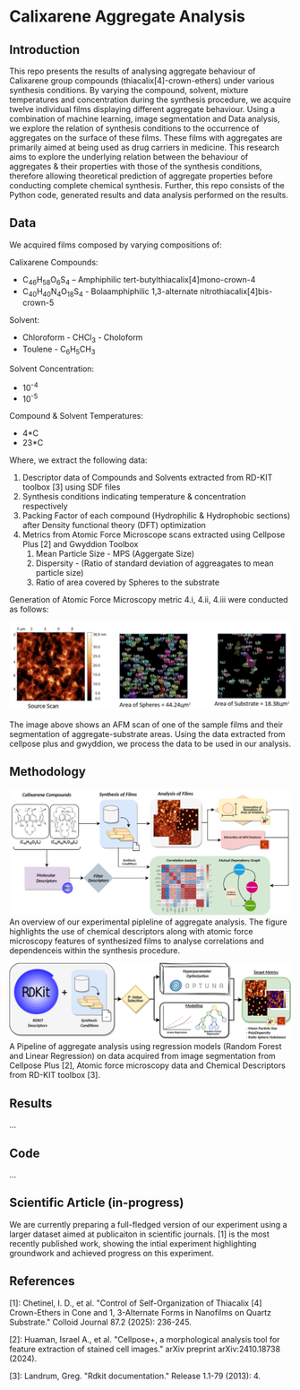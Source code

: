 # Calixarene Aggregate Analysis

## Introduction

This repo presents the results of analysing aggregate behaviour of Calixarene group compounds (thiacalix[4]-crown-ethers) under various synthesis conditions. By varying the compound, solvent, mixture temperatures and concentration during the synthesis procedure, we acquire twelve individual films displaying different aggregate behaviour. Using a combination of machine learning, image segmentation and Data analysis, we explore the relation of synthesis conditions to the occurrence of aggregates on the surface of these films. These films with aggregates are primarily aimed at being used as drug carriers in medicine. This research aims to explore the underlying relation between the behaviour of aggregates & their properties with those of the synthesis conditions, therefore allowing theoretical prediction of aggregate properties before conducting complete chemical synthesis. Further, this repo consists of the Python code, generated results and data analysis performed on the results. 

## Data 

We acquired films composed by varying compositions of:

Calixarene Compounds: 
- C<sub>46</sub>H<sub>58</sub>O<sub>6</sub>S<sub>4</sub> – Amphiphilic tert-butylthiacalix[4]mono-crown-4 
- C<sub>40</sub>H<sub>40</sub>N<sub>4</sub>O<sub>18</sub>S<sub>4</sub> - Bolaamphiphilic 1,3-alternate nitrothiacalix[4]bis-crown-5 

Solvent:
- Chloroform - CHCl<sub>3</sub> - Choloform
- Toulene - C<sub>6</sub>H<sub>5</sub>CH<sub>3</sub>

Solvent Concentration: 
- 10<sup>-4</sup>
- 10<sup>-5</sup>

Compound & Solvent Temperatures:
- 4*C 
- 23*C 

Where, we extract the following data: 

1. Descriptor data of Compounds and Solvents extracted from RD-KIT toolbox [3] using SDF files 
2. Synthesis conditions indicating temperature & concentration respectively
3. Packing Factor of each compound (Hydrophilic & Hydrophobic sections) after Density functional theory (DFT) optimization
4. Metrics from Atomic Force Microscope scans extracted using Cellpose Plus [2] and Gwyddion Toolbox 
    1. Mean Particle Size - MPS (Aggergate Size)
    2. Dispersity - (Ratio of standard deviation of aggreagates to mean particle size)
    3. Ratio of area covered by Spheres to the substrate 

Generation of Atomic Force Microscopy metric 4.i, 4.ii, 4.iii were conducted as follows:

<img src="Figures/Metrics_1.png" alt="Extraction" width="1200"/>

The image above shows an AFM scan of one of the sample films and their segmentation of aggregate-substrate areas. Using the data extracted from cellpose plus and gwyddion, we process the data to be used in our analysis. 

## Methodology

![Analysis of Calixarene - Pipeline 1](Figures/Approach_1.png)
An overview of our experimental pipleline of aggregate analysis. The figure highlights the use of chemical descriptors along with atomic force microscopy features of synthesized films to analyse correlations and dependenceis within the synthesis procedure. 

![Analysis of Calixarene - Pipeline 2](Figures/Approach_2.png)
A Pipeline of aggregate analysis using regression models (Random Forest and Linear Regression) on data acquired from image segmentation from Cellpose Plus [2], Atomic force microscopy data and Chemical Descriptors from RD-KIT toolbox [3]. 

## Results 

...


## Code 

...

## Scientific Article (in-progress)
 We are currently preparing a full-fledged version of our experiment using a larger dataset aimed at publicaiton in scientific journals. [1] is the most recently published work, showing the intial experiment highlighting groundwork and achieved progress on this experiment.

## References

[1]: Chetinel, I. D., et al. "Control of Self-Organization of Thiacalix [4] Crown-Ethers in Cone and 1, 3-Alternate Forms in Nanofilms on Quartz Substrate." Colloid Journal 87.2 (2025): 236-245.

[2]: Huaman, Israel A., et al. "Cellpose+, a morphological analysis tool for feature extraction of stained cell images." arXiv preprint arXiv:2410.18738 (2024).

[3]: Landrum, Greg. "Rdkit documentation." Release 1.1-79 (2013): 4.
